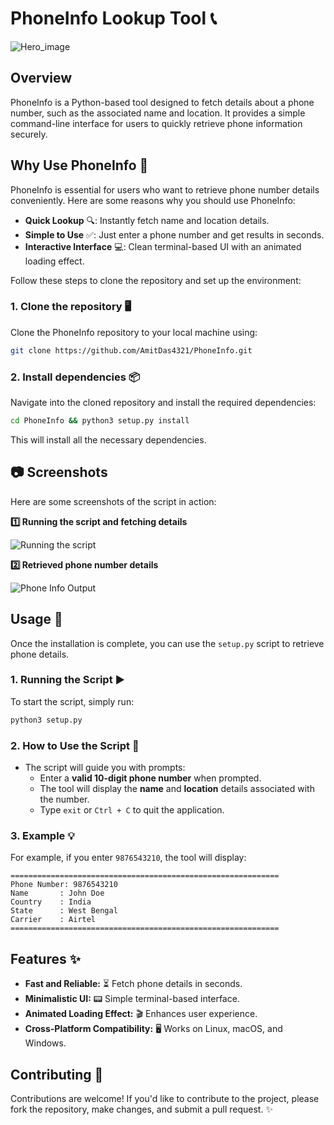 # PhoneInfo Lookup Tool 📞

![Hero_image](https://camo.githubusercontent.com/c9aa3ba0489beff4f03e4ff25915361226b49f071b00af9821acac7f79406836/68747470733a2f2f692e6962622e636f2f7a683352536456562f50686f6e652d496e666f2e706e67)

## Overview

PhoneInfo is a Python-based tool designed to fetch details about a phone number, such as the associated name and location. It provides a simple command-line interface for users to quickly retrieve phone information securely.

## Why Use PhoneInfo 🚀

PhoneInfo is essential for users who want to retrieve phone number details conveniently. Here are some reasons why you should use PhoneInfo:
- **Quick Lookup** 🔍: Instantly fetch name and location details.
- **Simple to Use** ✅: Just enter a phone number and get results in seconds.
- **Interactive Interface** 💻: Clean terminal-based UI with an animated loading effect.

Follow these steps to clone the repository and set up the environment:

### 1. Clone the repository 🖥️

Clone the PhoneInfo repository to your local machine using:

```bash
git clone https://github.com/AmitDas4321/PhoneInfo.git
```

### 2. Install dependencies 📦

Navigate into the cloned repository and install the required dependencies:

```bash
cd PhoneInfo && python3 setup.py install
```

This will install all the necessary dependencies.

## 📷 Screenshots
Here are some screenshots of the script in action:

**1️⃣ Running the script and fetching details**

![Running the script](https://camo.githubusercontent.com/088e5f15edcebd2c9f380f0eae0b1e32ee56170c5ade2188420f02d4f07159ea/68747470733a2f2f692e6962622e636f2f6e3836746b6457322f52756e6e696e672d7468652d7363726970742d616e642d6665746368696e672d64657461696c732e706e67)

**2️⃣ Retrieved phone number details**

![Phone Info Output](https://i.ibb.co/s9jMTmqc/Retrieved-phone-number-details.png)

## Usage 🔧

Once the installation is complete, you can use the `setup.py` script to retrieve phone details.

### 1. Running the Script ▶️

To start the script, simply run:

```bash
python3 setup.py
```

### 2. How to Use the Script 📝

- The script will guide you with prompts:
  - Enter a **valid 10-digit phone number** when prompted.
  - The tool will display the **name** and **location** details associated with the number.
  - Type `exit` or `Ctrl + C` to quit the application.

### 3. Example 💡

For example, if you enter `9876543210`, the tool will display:

```
============================================================
Phone Number: 9876543210
Name       : John Doe
Country    : India
State      : West Bengal
Carrier    : Airtel
============================================================
```

## Features ✨

- **Fast and Reliable:** ⏳ Fetch phone details in seconds.
- **Minimalistic UI:** 📟 Simple terminal-based interface.
- **Animated Loading Effect:** 🎬 Enhances user experience.
- **Cross-Platform Compatibility:** 🖥️ Works on Linux, macOS, and Windows.

## Contributing 🤝

Contributions are welcome! If you'd like to contribute to the project, please fork the repository, make changes, and submit a pull request. ✨
